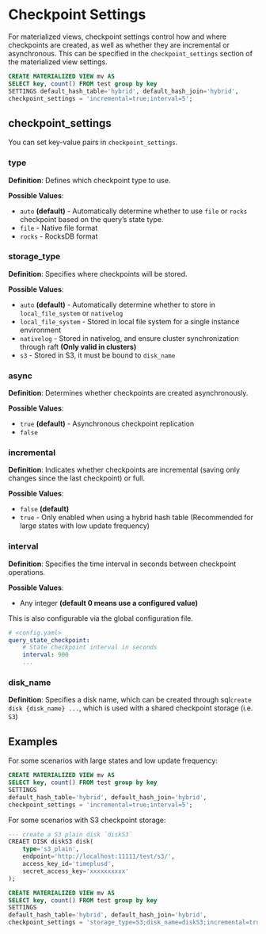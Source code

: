# Checkpoint Settings

For materialized views, checkpoint settings control how and where checkpoints are created, as well as whether they are incremental or asynchronous. This can be specified in the `checkpoint_settings` section of the materialized view settings.

```sql
CREATE MATERIALIZED VIEW mv AS
SELECT key, count() FROM test group by key
SETTINGS default_hash_table='hybrid', default_hash_join='hybrid',
checkpoint_settings = 'incremental=true;interval=5';
```

## checkpoint_settings
You can set key-value pairs in `checkpoint_settings`.

### type

**Definition**: Defines which checkpoint type to use.

**Possible Values**:

- `auto`  **(default)** - Automatically determine whether to use `file` or `rocks` checkpoint based on the query’s state type.
- `file` - Native file format
- `rocks` - RocksDB format

### storage_type

**Definition**: Specifies where checkpoints will be stored.

**Possible Values**:

- `auto` **(default)**  - Automatically determine whether to store in `local_file_system` or `nativelog`
- `local_file_system`  - Stored in local file system for a single instance environment
- `nativelog` - Stored in nativelog, and ensure cluster synchronization through raft **(Only valid in clusters)**
- `s3` - Stored in S3, it must be bound to `disk_name`

### async

**Definition**: Determines whether checkpoints are created asynchronously.

**Possible Values**:

- `true` **(default)** - Asynchronous checkpoint replication
- `false`

### incremental

**Definition**: Indicates whether checkpoints are incremental (saving only changes since the last checkpoint) or full.

**Possible Values**:

- `false` **(default)**
- `true`  - Only enabled when using a hybrid hash table (Recommended for large states with low update frequency)

### interval

**Definition**: Specifies the time interval in seconds between checkpoint operations.

**Possible Values**:

- Any integer **(default 0 means use a configured value)**

This is also configurable via the global configuration file.

```yaml
# <config.yaml>
query_state_checkpoint:
    # State checkpoint interval in seconds
    interval: 900
    ...
```

### disk_name

**Definition**: Specifies a disk name, which can be created through sql`create disk {disk_name} ...`, which is used with a shared checkpoint storage (i.e. `S3`)

## Examples

For some scenarios with large states and low update frequency:

```sql
CREATE MATERIALIZED VIEW mv AS
SELECT key, count() FROM test group by key
SETTINGS
default_hash_table='hybrid', default_hash_join='hybrid',
checkpoint_settings = 'incremental=true;interval=5';
```

For some scenarios with S3 checkpoint storage:

```sql
--- create a S3 plain disk `diskS3`
CREAET DISK diskS3 disk(
    type='s3_plain',
    endpoint='http://localhost:11111/test/s3/',
    access_key_id='timeplusd',
    secret_access_key='xxxxxxxxxx'
);

CREATE MATERIALIZED VIEW mv AS
SELECT key, count() FROM test group by key
SETTINGS
default_hash_table='hybrid', default_hash_join='hybrid',
checkpoint_settings = 'storage_type=S3;disk_name=diskS3;incremental=true;interval=5';
```
